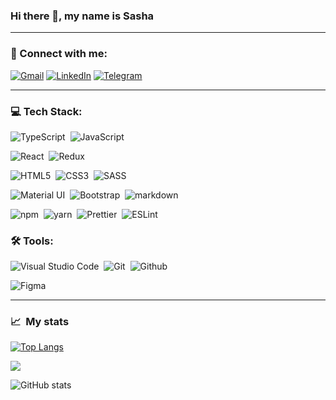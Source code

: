 ### Hi there 👋, my name is Sasha

***

### 🤝 Connect with me:
[<img alt="Gmail" src="https://img.shields.io/badge/Gmail-E4405F.svg?&style=for-the-badge&logo=gmail&logoColor=white" />](mailto:mr.mahahei.sasha@gmail.com)
[<img alt="LinkedIn" src="https://img.shields.io/badge/linkedin-0077B5.svg?&style=for-the-badge&logo=linkedin&logoColor=white" />](https://www.linkedin.com/in/Aliaksandr-Makhakhei/)
[<img alt="Telegram" src="https://img.shields.io/badge/Telegram-26A5E4.svg?&style=for-the-badge&logo=telegram&logoColor=white" />](https://t.me/TimE_is_ReaL)

***

### 💻 Tech Stack:

<img alt="TypeScript" src="https://img.shields.io/badge/typescript-007ACC.svg?&style=for-the-badge&logo=typescript&logoColor=fff" />&nbsp;
<img alt="JavaScript" src="https://img.shields.io/badge/javascript-F7DF1E.svg?&style=for-the-badge&logo=javascript&logoColor=fff" />&nbsp;
<!-- <img alt="Next" src="https://img.shields.io/badge/next-000.svg?&style=for-the-badge&logo=next.js&logoColor=fff" />&nbsp; -->
<img alt="React" src="https://img.shields.io/badge/react-61DAFB.svg?&style=for-the-badge&logo=react&logoColor=fff" />&nbsp;
<img alt="Redux" src="https://img.shields.io/badge/redux-764ABC.svg?&style=for-the-badge&logo=redux&logoColor=fff" />&nbsp;
<!-- <img alt="Redux-saga" src="https://img.shields.io/badge/redux saga-939393.svg?&style=for-the-badge&logo=redux-saga&logoColor=fff" />&nbsp;
<img alt="Graphql" src="https://img.shields.io/badge/graphql-E10098.svg?&style=for-the-badge&logo=graphql&logoColor=fff" />&nbsp;
<img alt="Nodejs" src="https://img.shields.io/badge/node.js-90C53F.svg?&style=for-the-badge&logo=node.js&logoColor=fff" />&nbsp;
<img alt="Express" src="https://img.shields.io/badge/express-000000.svg?&style=for-the-badge&logo=express&logoColor=fff" />&nbsp;
<img alt="Mongodb" src="https://img.shields.io/badge/mongodb-26A944.svg?&style=for-the-badge&logo=mongodb&logoColor=fff" />&nbsp; -->
<img alt="HTML5" src="https://img.shields.io/badge/html-E34F26.svg?&style=for-the-badge&logo=html5&logoColor=fff" />&nbsp;
<img alt="CSS3" src="https://img.shields.io/badge/css-1572B6.svg?&style=for-the-badge&logo=css3&logoColor=fff" />&nbsp;
<img alt="SASS" src="https://img.shields.io/badge/sass-CF649A.svg?&style=for-the-badge&logo=sass&logoColor=fff" />&nbsp;
<!-- <img alt="Ant Design" src="https://img.shields.io/badge/Ant%20Design-0170FE.svg?style=for-the-badge&logo=antdesign&logoColor=fff" />&nbsp; -->
<img alt="Material UI" src="https://img.shields.io/badge/material%20UI-0081CB.svg?style=for-the-badge&logo=materialui&logoColor=fff" />&nbsp;
<img alt="Bootstrap" src="https://img.shields.io/badge/bootstrap-7610F7.svg?&style=for-the-badge&logo=bootstrap&logoColor=fff" />&nbsp;
<img alt="markdown" src="https://img.shields.io/badge/markdown-000.svg?&style=for-the-badge&logo=markdown&logoColor=fff" />&nbsp;
<!-- <img alt="Webpack" src="https://img.shields.io/badge/Webpack-8DD6F9.svg?style=for-the-badge&logo=webpack&logoColor=fff" />&nbsp;
<img alt="Gulp" src="https://img.shields.io/badge/Gulp-CF4647.svg?style=for-the-badge&logo=gulp&logoColor=fff" />&nbsp; -->
<!-- <img alt="Firebase" src="https://img.shields.io/badge/Firebase-FFCA28.svg?style=for-the-badge&logo=firebase&logoColor=fff" />&nbsp; -->
<img alt="npm" src="https://img.shields.io/badge/npm-CB3837.svg?style=for-the-badge&logo=npm&logoColor=fff" />&nbsp;
<img alt="yarn" src="https://img.shields.io/badge/yarn-2C8EBB.svg?style=for-the-badge&logo=yarn&logoColor=fff" />&nbsp;
<img alt="Prettier" src="https://img.shields.io/badge/Prettier-F7B93E.svg?style=for-the-badge&logo=prettier&logoColor=fff" />&nbsp;
<img alt="ESLint" src="https://img.shields.io/badge/ESLint-4B32C3.svg?style=for-the-badge&logo=ESLint&logoColor=fff" />&nbsp;

### 🛠 Tools:

<!-- <img alt="WebStorm" src="https://img.shields.io/badge/-WebStorm-black?style=for-the-badge&logo=webstorm&logoColor=fff" />&nbsp; -->
<img alt="Visual Studio Code" src="https://img.shields.io/badge/Visual Studio Code-007ACC.svg?&style=for-the-badge&logo=visual-studio-code&logoColor=fff" />&nbsp;
<img alt="Git" src="https://img.shields.io/badge/git-F05033.svg?&style=for-the-badge&logo=git&logoColor=fff" />&nbsp;
<img alt="Github" src="https://img.shields.io/badge/github-000.svg?&style=for-the-badge&logo=github&logoColor=fff" />&nbsp;
<!-- <img alt="Gitlab" src="https://img.shields.io/badge/gitlab-380D75.svg?&style=for-the-badge&logo=gitlab&logoColor=fff" />&nbsp;
<img alt="Postman" src="https://img.shields.io/badge/postman-FF6C37.svg?style=for-the-badge&logo=postman&logoColor=fff" />
<img alt="Jira" src="https://img.shields.io/badge/jira-2D80FF.svg?&style=for-the-badge&logo=jira&logoColor=fff" />&nbsp;
<img alt="Airtable" src="https://img.shields.io/badge/airtable-18BFFF.svg?&style=for-the-badge&logo=airtable&logoColor=fff" />&nbsp;
<img alt="Worksection" src="https://img.shields.io/badge/worksection-00D564.svg?&style=for-the-badge&logo=wattpad&logoColor=fff" />&nbsp;
<img alt="Heroku" src="https://img.shields.io/badge/heroku-5920B1.svg?&style=for-the-badge&logo=heroku&logoColor=fff" />&nbsp;
<img alt="Photoshop" src="https://img.shields.io/badge/photoshop-31A8FF.svg?&style=for-the-badge&logo=adobe-photoshop&logoColor=fff" />&nbsp; -->
<img alt="Figma" src="https://img.shields.io/badge/figma-F24E1E.svg?&style=for-the-badge&logo=figma&logoColor=fff" />&nbsp;
<!-- <img alt="Slack" src="https://img.shields.io/badge/Slack-4A154B.svg?&style=for-the-badge&logo=slack&logoColor=fff" />&nbsp; -->

***

### 📈  My stats

[![Top Langs](https://github-readme-stats.vercel.app/api/top-langs/?username=Aliaksandr-Makhakhei)](https://github.com/anuraghazra/github-readme-stats)

![](https://www.codewars.com/users/TimE0is0ReaL/badges/large)

![GitHub stats](https://github-readme-stats.vercel.app/api?username=Aliaksandr-Makhakhei&show_icons=true)
